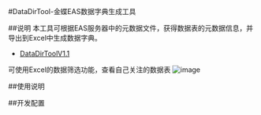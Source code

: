 #DataDirTool-金蝶EAS数据字典生成工具



##说明
本工具可根据EAS服务器中的元数据文件，获得数据表的元数据信息，并导出到Excel中生成数据字典。</br>
* [DataDirToolV1.1](https://github.com/maobuji/DataDirTool/releases/download/1.0/DataDirTool1.0.zip)

可使用Excel的数据筛选功能，查看自己关注的数据表
![image](doc/demo.png)

##使用说明



##开发配置





